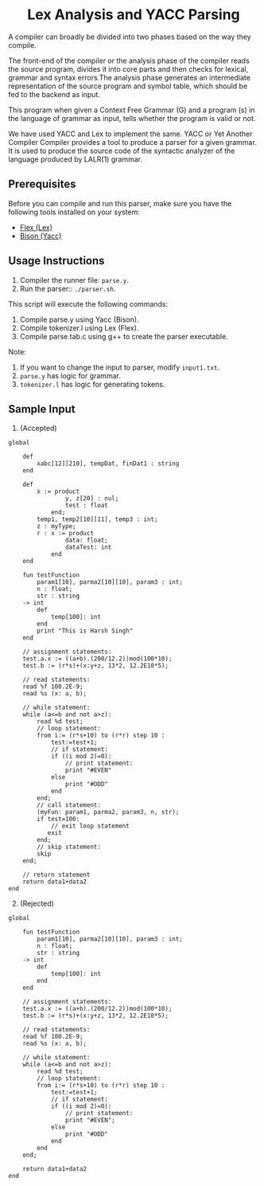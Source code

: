 <h1 align = "center"> Lex Analysis and YACC Parsing </h1>
A compiler can broadly be divided into two phases based on the way they compile. 

The front-end of the compiler or the analysis phase of the compiler reads the source program, divides it into core parts and then checks for lexical, grammar and syntax errors.The analysis phase generates an intermediate representation of the source program and symbol table, which should be fed to the backend as input.

This program when given a Context Free Grammar (G) and a program (s) in the language of grammar as input, tells whether the program is valid or not.

We have used YACC and Lex to implement the same. YACC or Yet Another Compiler Compiler provides a tool to produce a parser for a given grammar. It is used to produce the source code of the syntactic analyzer of the language produced by LALR(1) grammar.

<h2> Prerequisites </h2>

Before you can compile and run this parser, make sure you have the following tools installed on your system:

- [Flex (Lex)](https://github.com/westes/flex)
- [Bison (Yacc)](https://www.gnu.org/software/bison/)

<h2> Usage Instructions </h2>

1. Compiler the runner file: `parse.y`.
2. Run the parser:: `./parser.sh`.

This script will execute the following commands:
1. Compile parse.y using Yacc (Bison).
2. Compile tokenizer.l using Lex (Flex).
3. Compile parse.tab.c using g++ to create the parser executable.

Note: 
1. If you want to change the input to parser, modify `input1.txt`.
2. `parse.y` has logic for grammar.
3. `tokenizer.l` has logic for generating tokens.

<h2 id="usage"> Sample Input </h2>

1. (Accepted)

```
global 

    def 
        xabc[12][210], tempDat, finDat1 : string
    end

    def
        x := product
                y, z[20] : nul;
                test : float
            end;
        temp1, temp2[10][11], temp3 : int;
        z : myType;
        r : x := product
                data: float;
                dataTest: int
            end
    end
    
    fun testFunction 
        param1[10], parma2[10][10], param3 : int;
        n : float;
        str : string 
    -> int
        def 
            temp[100]: int
        end
        print "This is Harsh Singh"
    end

    // assignment statements:
    test.a.x := ((a+b).(200/12.2))mod(100*10);
    test.b := (r*s)+(x:y+z, 13*2, 12.2E10*5);

    // read statements:
    read %f 100.2E-9;
    read %s (x: a, b);

    // while statement:
    while (a<=b and not a>z):
        read %d test;
        // loop statement:
        from i:= (r*s+10) to (r*r) step 10 :
            test:=test+1;
            // if statement:
            if ((i mod 2)=0): 
                // print statement:
                print "#EVEN"
            else
                print "#ODD"
            end   
        end;
        // call statement:
        (myFun: param1, parma2, param3, n, str);
        if test=100:
            // exit loop statement
           exit 
        end;
        // skip statement:
        skip
    end;

    // return statement
    return data1+data2
end
```
2. (Rejected)

```
global
    
    fun testFunction 
        param1[10], parma2[10][10], param3 : int;
        n : float;
        str : string 
    -> int
        def 
            temp[100]: int
        end
    end

    // assignment statements:
    test.a.x := ((a+b).(200/12.2))mod(100*10);
    test.b := (r*s)+(x:y+z, 13*2, 12.2E10*5);

    // read statements:
    read %f 100.2E-9;
    read %s (x: a, b);

    // while statement:
    while (a<=b and not a>z):
        read %d test;
        // loop statement:
        from i:= (r*s+10) to (r*r) step 10 :
            test:=test+1;
            // if statement:
            if ((i mod 2)=0): 
                // print statement:
                print "#EVEN";
            else
                print "#ODD"
            end   
        end
    end;

    return data1+data2
end
```
